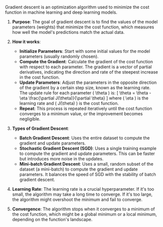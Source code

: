 Gradient descent is an optimization algorithm used to minimize the cost function in machine learning and deep learning models.

1. **Purpose**: The goal of gradient descent is to find the values of the model parameters (weights) that minimize the cost function, which measures how well the model's predictions match the actual data.

2. **How it works**:
   - **Initialize Parameters**: Start with some initial values for the model parameters (usually randomly chosen).
   - **Compute the Gradient**: Calculate the gradient of the cost function with respect to each parameter. The gradient is a vector of partial derivatives, indicating the direction and rate of the steepest increase in the cost function.
   - **Update Parameters**: Adjust the parameters in the opposite direction of the gradient by a certain step size, known as the learning rate. The update rule for each parameter \( \theta \) is: 
     \[
     \theta = \theta - \eta \frac{\partial J(\theta)}{\partial \theta}
     \]
     where \( \eta \) is the learning rate and \( J(\theta) \) is the cost function.
   - **Repeat**: This process is repeated iteratively until the cost function converges to a minimum value, or the improvement becomes negligible.

3. **Types of Gradient Descent**:
   - **Batch Gradient Descent**: Uses the entire dataset to compute the gradient and update parameters.
   - **Stochastic Gradient Descent (SGD)**: Uses a single training example to compute the gradient and update parameters. This can be faster but introduces more noise in the updates.
   - **Mini-batch Gradient Descent**: Uses a small, random subset of the dataset (a mini-batch) to compute the gradient and update parameters. It balances the speed of SGD with the stability of batch gradient descent.

4. **Learning Rate**: The learning rate is a crucial hyperparameter. If it's too small, the algorithm may take a long time to converge. If it's too large, the algorithm might overshoot the minimum and fail to converge.

5. **Convergence**: The algorithm stops when it converges to a minimum of the cost function, which might be a global minimum or a local minimum, depending on the function's landscape.
